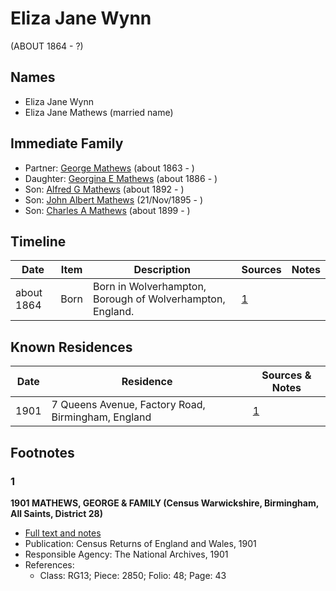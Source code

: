 ﻿---
layout: person
subject_key: i63437677
permalink: /people/i63437677
---

# Eliza Jane Wynn
(ABOUT 1864 - ?)

## Names

* Eliza Jane Wynn
* Eliza Jane Mathews (married name)

## Immediate Family

* Partner: [George Mathews](./@7150388@-george-mathews-b1863-d.md) (about 1863 - )
* Daughter: [Georgina E Mathews](./@84093657@-georgina-e-mathews-b1886-d.md) (about 1886 - )
* Son: [Alfred G Mathews](./@71188720@-alfred-g-mathews-b1892-d.md) (about 1892 - )
* Son: [John Albert Mathews](./@5643892@-john-albert-mathews-b1895-11-21-d.md) (21/Nov/1895 - )
* Son: [Charles A Mathews](./@74822247@-charles-a-mathews-b1899-d.md) (about 1899 - )

## Timeline

Date | Item | Description | Sources | Notes
---|---|---|---|---
about 1864 | Born | Born in Wolverhampton, Borough of Wolverhampton, England. | [1](#1) | 

## Known Residences

Date | Residence | Sources & Notes
---|---|---
1901 | 7 Queens Avenue, Factory Road, Birmingham, England | [1](#1)

## Footnotes

### 1

**1901 MATHEWS, GEORGE & FAMILY (Census Warwickshire, Birmingham, All Saints, District 28)**

* [Full text and notes](../sources/@99059524@-1901-mathews,-george-&-family-census-warwickshire,-birmingham,-all-saints,-district-28-.md)
* Publication: Census Returns of England and Wales, 1901
* Responsible Agency: The National Archives, 1901
* References: 
  * Class: RG13; Piece: 2850; Folio: 48; Page: 43

